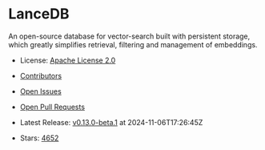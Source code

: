 # LanceDB

An open-source database for vector-search built with persistent storage, which greatly simplifies retrieval, filtering and management of embeddings.
- License: [Apache License 2.0](https://spdx.org/licenses/Apache-2.0.html)

- [Contributors](https://github.com/lancedb/lancedb/graphs/contributors)
- [Open Issues](https://github.com/lancedb/lancedb/issues?q=sort%3Aupdated-desc+is%3Aissue+is%3Aopen)
- [Open Pull Requests](https://github.com/lancedb/lancedb/pulls?q=sort%3Aupdated-desc+is%3Apr+is%3Aopen)
- Latest Release: [v0.13.0-beta.1](https://github.com/lancedb/lancedb/releases/tag/v0.13.0-beta.1) at 2024-11-06T17:26:45Z

- Stars: [4652](https://github.com/lancedb/lancedb/stargazers)

